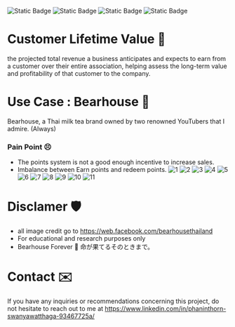 ![Static Badge](https://img.shields.io/badge/Concept-33D4FF) ![Static Badge](https://img.shields.io/badge/Presentation-F28800) ![Static Badge](https://img.shields.io/badge/Novice-B60BB8) ![Static Badge](https://img.shields.io/badge/Canva-%2300C4CC.svg?&style=for-the-badge&logo=Canva&logoColor=white)
# Customer Lifetime Value 🌱
the projected total revenue a business anticipates and expects to earn from a customer over their entire association, helping assess the long-term value and profitability of that customer to the company.
# Use Case : Bearhouse 🧋
Bearhouse, a Thai milk tea brand owned by two renowned YouTubers that  I admire. (Always)  
### Pain Point 😣
- The points system is not a good enough incentive to increase sales.
- Imbalance between Earn points and redeem points.
![1](https://github.com/ginga924/MADT8101_Customer-Analytics999/assets/136943349/43d3818e-d235-4b27-8c7a-bf670b323f90)
![2](https://github.com/ginga924/MADT8101_Customer-Analytics999/assets/136943349/cde42664-9630-4d1b-aff2-d774fcf5f6dd)
![3](https://github.com/ginga924/MADT8101_Customer-Analytics999/assets/136943349/77201eec-2a5c-49b2-921c-c7cb672d86d3)
![4](https://github.com/ginga924/MADT8101_Customer-Analytics999/assets/136943349/591fb01c-4c13-446f-b80f-beabcb81b7ff)
![5](https://github.com/ginga924/MADT8101_Customer-Analytics999/assets/136943349/fb5bf70b-74d9-4ff2-8d21-40beabbd9264)
![6](https://github.com/ginga924/MADT8101_Customer-Analytics999/assets/136943349/4d05ff75-648d-4365-a77e-6fd69893588e)
![7](https://github.com/ginga924/MADT8101_Customer-Analytics999/assets/136943349/e7f304c0-70d1-4154-a602-a98bfdf9dd39)
![8](https://github.com/ginga924/MADT8101_Customer-Analytics999/assets/136943349/c9c2e03a-da05-4966-8827-2d34a04a319c)
![9](https://github.com/ginga924/MADT8101_Customer-Analytics999/assets/136943349/c08b9295-2b82-49d9-8706-69e5cc2f30c3)
![10](https://github.com/ginga924/MADT8101_Customer-Analytics999/assets/136943349/ada2fcb9-17cc-4f04-b0ea-85c4931b29c2)
![11](https://github.com/ginga924/MADT8101_Customer-Analytics999/assets/136943349/b4c45991-e425-4f21-857c-c254df7d9010)
# Disclamer 🛡️
- all image credit go to https://web.facebook.com/bearhousethailand
- For educational and research purposes only
- Bearhouse Forever 🧋 命が果てるそのときまで。
# Contact ✉️
If you have any inquiries or recommendations concerning this project, do not hesitate to reach out to me at https://www.linkedin.com/in/phaninthorn-swanyawatthaga-93467725a/

